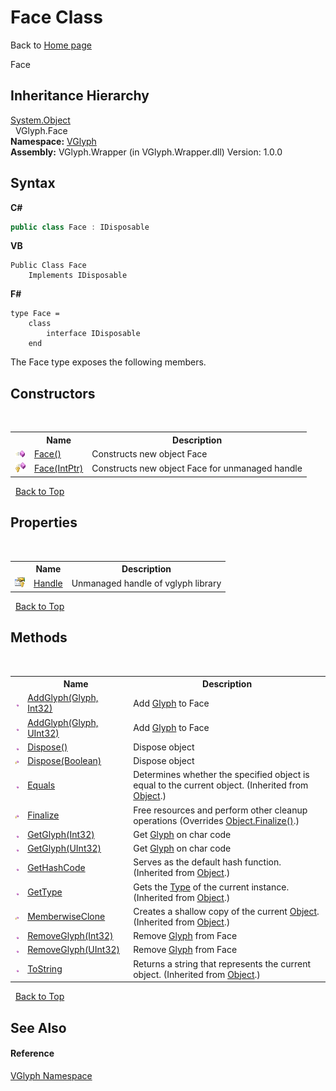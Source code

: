 # Face Class
Back to <a href="Home.md">Home page</a> 

Face


## Inheritance Hierarchy
<a href="http://msdn2.microsoft.com/en-us/library/e5kfa45b" target="_blank">System.Object</a><br />&nbsp;&nbsp;VGlyph.Face<br />
**Namespace:**&nbsp;<a href="N_VGlyph.md">VGlyph</a><br />**Assembly:**&nbsp;VGlyph.Wrapper (in VGlyph.Wrapper.dll) Version: 1.0.0

## Syntax

**C#**<br />
``` C#
public class Face : IDisposable
```

**VB**<br />
``` VB
Public Class Face
	Implements IDisposable
```

**F#**<br />
``` F#
type Face =  
    class
        interface IDisposable
    end
```

The Face type exposes the following members.


## Constructors
&nbsp;<table><tr><th></th><th>Name</th><th>Description</th></tr><tr><td>![Public method](media/pubmethod.gif "Public method")</td><td><a href="M_VGlyph_Face__ctor.md">Face()</a></td><td>
Constructs new object Face</td></tr><tr><td>![Protected method](media/protmethod.gif "Protected method")</td><td><a href="M_VGlyph_Face__ctor_1.md">Face(IntPtr)</a></td><td>
Constructs new object Face for unmanaged handle</td></tr></table>&nbsp;
<a href="#face-class">Back to Top</a>

## Properties
&nbsp;<table><tr><th></th><th>Name</th><th>Description</th></tr><tr><td>![Protected property](media/protproperty.gif "Protected property")</td><td><a href="P_VGlyph_Face_Handle.md">Handle</a></td><td>
Unmanaged handle of vglyph library</td></tr></table>&nbsp;
<a href="#face-class">Back to Top</a>

## Methods
&nbsp;<table><tr><th></th><th>Name</th><th>Description</th></tr><tr><td>![Public method](media/pubmethod.gif "Public method")</td><td><a href="M_VGlyph_Face_AddGlyph.md">AddGlyph(Glyph, Int32)</a></td><td>
Add <a href="T_VGlyph_Glyph.md">Glyph</a> to Face</td></tr><tr><td>![Public method](media/pubmethod.gif "Public method")</td><td><a href="M_VGlyph_Face_AddGlyph_1.md">AddGlyph(Glyph, UInt32)</a></td><td>
Add <a href="T_VGlyph_Glyph.md">Glyph</a> to Face</td></tr><tr><td>![Public method](media/pubmethod.gif "Public method")</td><td><a href="M_VGlyph_Face_Dispose.md">Dispose()</a></td><td>
Dispose object</td></tr><tr><td>![Protected method](media/protmethod.gif "Protected method")</td><td><a href="M_VGlyph_Face_Dispose_1.md">Dispose(Boolean)</a></td><td>
Dispose object</td></tr><tr><td>![Public method](media/pubmethod.gif "Public method")</td><td><a href="http://msdn2.microsoft.com/en-us/library/bsc2ak47" target="_blank">Equals</a></td><td>
Determines whether the specified object is equal to the current object.
 (Inherited from <a href="http://msdn2.microsoft.com/en-us/library/e5kfa45b" target="_blank">Object</a>.)</td></tr><tr><td>![Protected method](media/protmethod.gif "Protected method")</td><td><a href="M_VGlyph_Face_Finalize.md">Finalize</a></td><td>
Free resources and perform other cleanup operations
 (Overrides <a href="http://msdn2.microsoft.com/en-us/library/4k87zsw7" target="_blank">Object.Finalize()</a>.)</td></tr><tr><td>![Public method](media/pubmethod.gif "Public method")</td><td><a href="M_VGlyph_Face_GetGlyph.md">GetGlyph(Int32)</a></td><td>
Get <a href="T_VGlyph_Glyph.md">Glyph</a> on char code</td></tr><tr><td>![Public method](media/pubmethod.gif "Public method")</td><td><a href="M_VGlyph_Face_GetGlyph_1.md">GetGlyph(UInt32)</a></td><td>
Get <a href="T_VGlyph_Glyph.md">Glyph</a> on char code</td></tr><tr><td>![Public method](media/pubmethod.gif "Public method")</td><td><a href="http://msdn2.microsoft.com/en-us/library/zdee4b3y" target="_blank">GetHashCode</a></td><td>
Serves as the default hash function.
 (Inherited from <a href="http://msdn2.microsoft.com/en-us/library/e5kfa45b" target="_blank">Object</a>.)</td></tr><tr><td>![Public method](media/pubmethod.gif "Public method")</td><td><a href="http://msdn2.microsoft.com/en-us/library/dfwy45w9" target="_blank">GetType</a></td><td>
Gets the <a href="http://msdn2.microsoft.com/en-us/library/42892f65" target="_blank">Type</a> of the current instance.
 (Inherited from <a href="http://msdn2.microsoft.com/en-us/library/e5kfa45b" target="_blank">Object</a>.)</td></tr><tr><td>![Protected method](media/protmethod.gif "Protected method")</td><td><a href="http://msdn2.microsoft.com/en-us/library/57ctke0a" target="_blank">MemberwiseClone</a></td><td>
Creates a shallow copy of the current <a href="http://msdn2.microsoft.com/en-us/library/e5kfa45b" target="_blank">Object</a>.
 (Inherited from <a href="http://msdn2.microsoft.com/en-us/library/e5kfa45b" target="_blank">Object</a>.)</td></tr><tr><td>![Public method](media/pubmethod.gif "Public method")</td><td><a href="M_VGlyph_Face_RemoveGlyph.md">RemoveGlyph(Int32)</a></td><td>
Remove <a href="T_VGlyph_Glyph.md">Glyph</a> from Face</td></tr><tr><td>![Public method](media/pubmethod.gif "Public method")</td><td><a href="M_VGlyph_Face_RemoveGlyph_1.md">RemoveGlyph(UInt32)</a></td><td>
Remove <a href="T_VGlyph_Glyph.md">Glyph</a> from Face</td></tr><tr><td>![Public method](media/pubmethod.gif "Public method")</td><td><a href="http://msdn2.microsoft.com/en-us/library/7bxwbwt2" target="_blank">ToString</a></td><td>
Returns a string that represents the current object.
 (Inherited from <a href="http://msdn2.microsoft.com/en-us/library/e5kfa45b" target="_blank">Object</a>.)</td></tr></table>&nbsp;
<a href="#face-class">Back to Top</a>

## See Also


#### Reference
<a href="N_VGlyph.md">VGlyph Namespace</a><br />